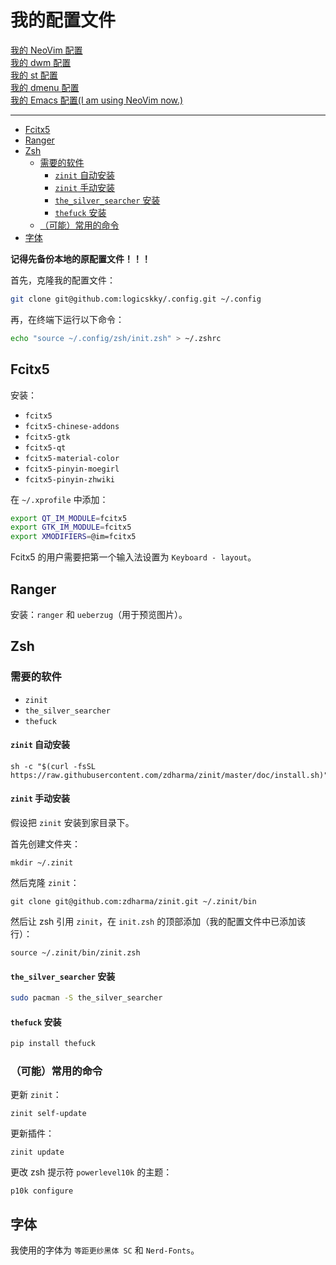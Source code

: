 # 我的配置文件

[我的 NeoVim 配置](https://github.com/logicskky/nvim)  
[我的 dwm 配置](https://github.com/logicskky/dwm)  
[我的 st 配置](https://github.com/logicskky/st)  
[我的 dmenu 配置](https://github.com/logicskky/dmenu)  
[我的 Emacs 配置(I am using NeoVim now.)](https://github.com/logicskky/.emacs.d)

---

<!-- vim-markdown-toc GFM -->

* [Fcitx5](#fcitx5)
* [Ranger](#ranger)
* [Zsh](#zsh)
    * [需要的软件](#需要的软件)
        * [`zinit` 自动安装](#zinit-自动安装)
        * [`zinit` 手动安装](#zinit-手动安装)
        * [`the_silver_searcher` 安装](#the_silver_searcher-安装)
        * [`thefuck` 安装](#thefuck-安装)
    * [（可能）常用的命令](#可能常用的命令)
* [字体](#字体)

<!-- vim-markdown-toc -->

**记得先备份本地的原配置文件！！！**  

首先，克隆我的配置文件：

```zsh
git clone git@github.com:logicskky/.config.git ~/.config
```

再，在终端下运行以下命令：

```zsh
echo "source ~/.config/zsh/init.zsh" > ~/.zshrc
```

## Fcitx5

安装：

- `fcitx5`
- `fcitx5-chinese-addons`
- `fcitx5-gtk`
- `fcitx5-qt`
- `fcitx5-material-color`
- `fcitx5-pinyin-moegirl`
- `fcitx5-pinyin-zhwiki`

在 `~/.xprofile` 中添加：

```zsh
export QT_IM_MODULE=fcitx5
export GTK_IM_MODULE=fcitx5
export XMODIFIERS=@im=fcitx5
```

Fcitx5 的用户需要把第一个输入法设置为 `Keyboard - layout`。

## Ranger

安装：`ranger` 和 `ueberzug`（用于预览图片）。  

## Zsh

### 需要的软件

- `zinit`
- `the_silver_searcher`
- `thefuck`

#### `zinit` 自动安装

```
sh -c "$(curl -fsSL https://raw.githubusercontent.com/zdharma/zinit/master/doc/install.sh)"
```

#### `zinit` 手动安装

假设把 `zinit` 安装到家目录下。  

首先创建文件夹：

```
mkdir ~/.zinit
```

然后克隆 `zinit`：

```
git clone git@github.com:zdharma/zinit.git ~/.zinit/bin
```

然后让 zsh 引用 `zinit`，在 `init.zsh` 的顶部添加（我的配置文件中已添加该行）：

```
source ~/.zinit/bin/zinit.zsh
```

#### `the_silver_searcher` 安装

```zsh
sudo pacman -S the_silver_searcher
```

#### `thefuck` 安装

```zsh
pip install thefuck
```

### （可能）常用的命令

更新 `zinit`：

```
zinit self-update
```

更新插件：

```
zinit update
```

更改 zsh 提示符 `powerlevel10k` 的主题：

```
p10k configure
```

## 字体

我使用的字体为 `等距更纱黑体 SC` 和 `Nerd-Fonts`。

